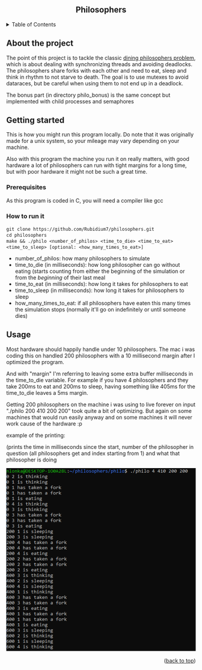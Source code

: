 <a id="readme-top"></a>

<div align="center">
  <h2 align="center">Philosophers</h3>
</div>

<details>
  <summary>Table of Contents</summary>
  <ol>
    <li>
      <a href="#about-the-project">About the project</a>
    </li>
    <li>
      <a href="#getting-started">Getting started</a>
      <ul>
        <li><a href="#prerequisites">Prerequisites</a></li>
        <li><a href="#how-to-run-it">How to run it</a></li>
      </ul>
    </li>
    <li><a href="#usage">Usage</a></li>
    <!--<li><a href="#roadmap">Roadmap</a></li>-->
  </ol>
</details>



<!-- ABOUT THE PROJECT -->
## About the project
The point of this project is to tackle the classic [dining philosophers problem](https://en.wikipedia.org/wiki/Dining_philosophers_problem), which is about dealing with synchronizing threads and avoiding deadlocks. 
The philosophers share forks with each other and need to eat, sleep and think in rhythm to not starve to death. The goal is to use mutexes to avoid dataraces, but be careful when using them to not end up in a deadlock.

The bonus part (in directory philo_bonus) is the same concept but implemented with child processes and semaphores


<!-- GETTING STARTED -->
## Getting started

This is how you might run this program locally.
Do note that it was originally made for a unix system, so your mileage may vary depending on your machine. 

Also with this program the machine you run it on really matters, with good hardware a lot of philosophers can run with tight margins for a long time, but with poor hardware it might not be such a great time.

### Prerequisites

As this program is coded in C, you will need a compiler like gcc

### How to run it

```
git clone https://github.com/Rubidium7/philosophers.git
cd philosophers
make && ./philo <number_of_philos> <time_to_die> <time_to_eat> <time_to_sleep> [optional: <how_many_times_to_eat>]
```
- number_of_philos: how many philosophers to simulate
- time_to_die (in milliseconds): how long philosopher can go without eating (starts counting from either the beginning of the simulation or from the _beginning_ of their last meal
- time_to_eat (in milliseconds): how long it takes for philosophers to eat
- time_to_sleep (in milliseconds): how long it takes for philosophers to sleep
- how_many_times_to_eat: if all philosophers have eaten this many times the simulation stops (normally it'll go on indefinitely or until someone dies)



<!-- USAGE EXAMPLES -->
## Usage

Most hardware should happily handle under 10 philosophers. The mac i was coding this on handled 200 philosophers with a 10 millisecond margin after I optimized the program.

And with "margin" I'm referring to leaving some extra buffer milliseconds in the time_to_die variable.
For example if you have 4 philosophers and they take 200ms to eat and 200ms to sleep, having something like 405ms for the time_to_die leaves a 5ms margin.

Getting 200 philosophers on the machine i was using to live forever on input "./philo 200 410 200 200" took quite a bit of optimizing. But again on some machines that would run easily anyway and on some machines it will never work cause of the hardware :p

example of the printing:

(prints the time in milliseconds since the start, number of the philosopher in question (all philosophers get and index starting from 1) and what that philosopher is doing

![philos.PNG](./screenshots/philos.PNG)




<!-- ROADMAP -->
<!--## Roadmap

- [ ] Feature 1
- [ ] Feature 2
- [ ] Feature 3
    - [ ] Nested Feature -->


<p align="right">(<a href="#readme-top">back to top</a>)</p>
